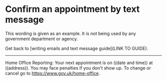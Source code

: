 # Confirm an appointment by text message

This wording is given as an example. It is not being used by any government department or agency.

Get back to [writing emails and text message guide](LINK TO GUIDE). 

***

Home Office Reporting: Your next appointment is on ((date and time)) at ((address)). You may face penalties if you don't show up. To change or cancel go to https://www.gov.uk/home-office.
